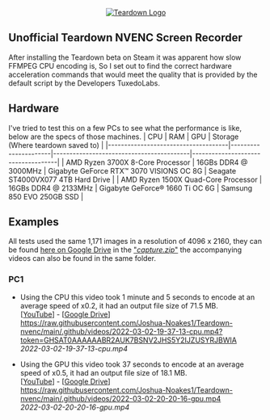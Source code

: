 <p align="center">
<a href="https://teardowngame.com/" target="_blank">
<img src="https://teardowngame.com/logo.png" alt="Teardown Logo">
</a>
</p>

## Unofficial Teardown NVENC Screen Recorder

After installing the Teardown beta on Steam it was apparent how slow FFMPEG CPU encoding is, So I set out to find the correct hardware acceleration commands that would meet the quality that is provided by the default script by the Developers TuxedoLabs.

## Hardware

I've tried to test this on a few PCs to see what the performance is like, below are the specs of those machines.
| CPU | RAM | GPU | Storage (Where teardown saved to) |
|-------------------------------------|----------------------|------------------------------------------|------------------------------------|
| AMD Ryzen 3700X 8-Core Processor | 16GBs DDR4 @ 3000MHz | Gigabyte GeForce RTX™ 3070 VISIONS OC 8G | Seagate ST4000VX077 4TB Hard Drive |
| AMD Ryzen 1500X Quad-Core Processor | 16GBs DDR4 @ 2133MHz | Gigabyte GeForce® 1660 Ti OC 6G | Samsung 850 EVO 250GB SSD |

## Examples

All tests used the same 1,171 images in a resolution of 4096 x 2160, they can be found [here on Google Drive](https://drive.google.com/drive/folders/1XXnlwIHAZtEiPHGRm2KGpeXE4TnaujHQ?usp=sharing) in the ["_capture.zip_"](https://drive.google.com/file/d/12zOgIjnrMKXSaQHkm2yi_wz5wPzsnlfk/view?usp=sharing) the accompanying videos can also be found in the same folder.

### PC1

- Using the CPU this video took 1 minute and 5 seconds to encode at an average speed of x0.2, it had an output file size of 71.5 MB.  
   [[YouTube](https://youtu.be/lnOLVdUtck8)] - [[Google Drive](https://drive.google.com/file/d/1CzYjvY4UNbERUe4Mwu1OnjNitXqgQ7XF/view?usp=sharing)]  
  https://raw.githubusercontent.com/Joshua-Noakes1/Teardown-nvenc/main/.github/videos/2022-03-02-19-37-13-cpu.mp4?token=GHSAT0AAAAAABR2AUK7BSNV2JHS5Y2IJZUSYRJBWIA  
  _2022-03-02-19-37-13-cpu.mp4_

- Using the GPU this video took 37 seconds to encode at an average speed of x0.5, it had an output file size of 18.1 MB.  
  [[YouTube](https://youtu.be/cJIySBOwInc)] - [[Google Drive](https://drive.google.com/file/d/1A2CH7CRyFTSpkQlXVJId_puwsiB_HMTU/view?usp=sharing)]  
  https://raw.githubusercontent.com/Joshua-Noakes1/Teardown-nvenc/main/.github/videos/2022-03-02-20-20-16-gpu.mp4  
  _2022-03-02-20-20-16-gpu.mp4_
